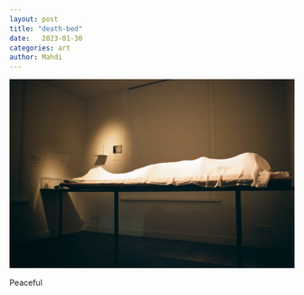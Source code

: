 ```yaml
---
layout: post
title: "death-bed"
date:   2023-01-30
categories: art
author: Mahdi
---
```


![death-bed](/img/arts/nikon-fm/death-bed.jpg)

<span class='image-details'>
Peaceful
</span>

